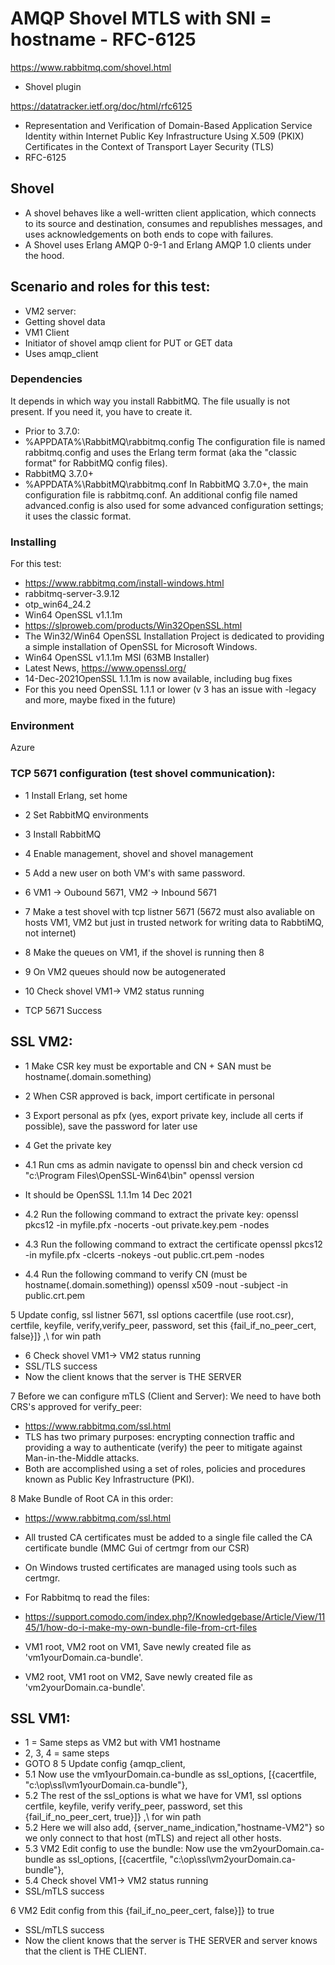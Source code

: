 # AMQP Shovel MTLS  with SNI = hostname - RFC-6125

https://www.rabbitmq.com/shovel.html
* Shovel plugin

https://datatracker.ietf.org/doc/html/rfc6125
* Representation and Verification of Domain-Based Application Service
Identity within Internet Public Key Infrastructure Using X.509 (PKIX)
Certificates in the Context of Transport Layer Security (TLS)
* RFC-6125


## Shovel
* A shovel behaves like a well-written client application, which connects to its source and destination, 
  consumes and republishes messages, and uses acknowledgements on both ends to cope with failures.
* A Shovel uses Erlang AMQP 0-9-1 and Erlang AMQP 1.0 clients under the hood.

## Scenario and roles for this test:
* VM2 server:
* Getting shovel data
* VM1 Client
* Initiator of shovel amqp client for PUT or GET data
* Uses amqp_client

### Dependencies
It depends in which way you install RabbitMQ. 
The file usually is not present. If you need it, you have to create it.
* Prior to 3.7.0:
* %APPDATA%\RabbitMQ\rabbitmq.config
The configuration file is named rabbitmq.config and uses the Erlang term format (aka the "classic format" for RabbitMQ config files).
* RabbitMQ 3.7.0+
* %APPDATA%\RabbitMQ\rabbitmq.conf
In RabbitMQ 3.7.0+, the main configuration file is rabbitmq.conf. An additional config file named advanced.config is also used for some advanced configuration settings; it uses the classic format.

### Installing
For this test:
* https://www.rabbitmq.com/install-windows.html
* rabbitmq-server-3.9.12
* otp_win64_24.2
* Win64 OpenSSL v1.1.1m
* https://slproweb.com/products/Win32OpenSSL.html
* The Win32/Win64 OpenSSL Installation Project is dedicated to providing a simple installation of OpenSSL for Microsoft Windows. 
* Win64 OpenSSL v1.1.1m MSI (63MB Installer)
* Latest News, https://www.openssl.org/
* 14-Dec-2021OpenSSL 1.1.1m is now available, including bug fixes
* For this you need OpenSSL 1.1.1 or lower (v 3 has an issue with -legacy and more, maybe fixed in the future)

### Environment
Azure




### TCP 5671 configuration (test shovel communication):

* 1 Install Erlang, set home
* 2 Set RabbitMQ environments
* 3 Install RabbitMQ
* 4 Enable management, shovel and shovel management
* 5 Add a new user on both VM's with same password.
* 6 VM1 -> Oubound 5671, VM2 -> Inbound 5671
* 7 Make a test shovel with tcp listner 5671 (5672 must also avaliable on hosts VM1, VM2 but just in trusted network for writing data to RabbtiMQ, not internet)
* 8 Make the queues on VM1, if the shovel is running then 8
* 9 On VM2 queues should now be autogenerated
* 10 Check shovel VM1-> VM2 status running

* TCP 5671 Success

## SSL VM2:
* 1 Make CSR key must be exportable and CN + SAN must be hostname(.domain.something)
* 2 When CSR approved is back, import certificate in personal
* 3 Export personal as pfx (yes, export private key, include all certs if possible), save the password for later use
* 4 Get the private key

* 4.1 Run cms as admin navigate to openssl bin and check version
cd "c:\Program Files\OpenSSL-Win64\bin"
openssl version
* It should be OpenSSL 1.1.1m 14 Dec 2021

* 4.2 Run the following command to extract the private key:
openssl pkcs12 -in myfile.pfx -nocerts -out private.key.pem -nodes

* 4.3 Run the following command to extract the certificate
openssl pkcs12 -in myfile.pfx -clcerts -nokeys -out public.crt.pem -nodes

* 4.4 Run the following command to verify CN (must be hostname(.domain.something))
openssl x509 -nout -subject -in public.crt.pem

5 Update config, ssl listner 5671, ssl options cacertfile (use root.csr), certfile, keyfile, verify,verify_peer, password, set this {fail_if_no_peer_cert, false}]} ,\\ for win path
* 6 Check shovel VM1-> VM2 status running
* SSL/TLS success
* Now the client knows that the server is THE SERVER

7 Before we can configure mTLS (Client and Server): We need to have both CRS's approved for verify_peer:
* https://www.rabbitmq.com/ssl.html
* TLS has two primary purposes: encrypting connection traffic and providing a way to authenticate (verify) the peer to mitigate against Man-in-the-Middle attacks. 
* Both are  accomplished using a set of roles, policies and procedures known as Public Key Infrastructure (PKI).

8 Make Bundle of Root CA in this order:
* https://www.rabbitmq.com/ssl.html
* All trusted CA certificates must be added to a single file called the CA certificate bundle (MMC Gui of certmgr from our CSR)
* On Windows trusted certificates are managed using tools such as certmgr.
* For Rabbitmq to read the files:

* https://support.comodo.com/index.php?/Knowledgebase/Article/View/1145/1/how-do-i-make-my-own-bundle-file-from-crt-files
* VM1 root, VM2 root on VM1, Save newly created file as 'vm1yourDomain.ca-bundle'.
* VM2 root, VM1 root on VM2, Save newly created file as 'vm2yourDomain.ca-bundle'.


## SSL VM1:
* 1 = Same steps as VM2 but with VM1 hostname
* 2, 3, 4 = same steps
* GOTO 8
5 Update config {amqp_client,
* 5.1 Now use the vm1yourDomain.ca-bundle as ssl_options, [{cacertfile, "c:\\op\ssl\\vm1yourDomain.ca-bundle"},
* 5.2 The rest of the ssl_options is what we have for VM1, ssl options certfile, keyfile, verify  verify_peer, password, set this {fail_if_no_peer_cert, true}]} ,\\ for win path
* 5.2 Here we will also add, {server_name_indication,"hostname-VM2"} so we only connect to that host (mTLS) and reject all other hosts.
* 5.3 VM2 Edit config to use the bundle: Now use the vm2yourDomain.ca-bundle as ssl_options, [{cacertfile, "c:\\op\ssl\\vm2yourDomain.ca-bundle"},
* 5.4 Check shovel VM1-> VM2 status running
* SSL/mTLS success

6 VM2 Edit config from this {fail_if_no_peer_cert, false}]} to true
* SSL/mTLS success
* Now the client knows that the server is THE SERVER and server knows that the client is THE CLIENT.





 
